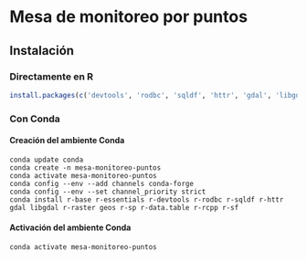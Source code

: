 # Mesa de monitoreo por puntos

## Instalación

### Directamente en R
```r
install.packages(c('devtools', 'rodbc', 'sqldf', 'httr', 'gdal', 'libgdal, 'raster', 'geos', 'sp', 'data.table', 'rcpp', 'sf'))
```

### Con Conda
#### Creación del ambiente Conda
```shell
conda update conda
conda create -n mesa-monitoreo-puntos
conda activate mesa-monitoreo-puntos
conda config --env --add channels conda-forge
conda config --env --set channel_priority strict
conda install r-base r-essentials r-devtools r-rodbc r-sqldf r-httr gdal libgdal r-raster geos r-sp r-data.table r-rcpp r-sf
```

#### Activación del ambiente Conda
```shell
conda activate mesa-monitoreo-puntos
```
